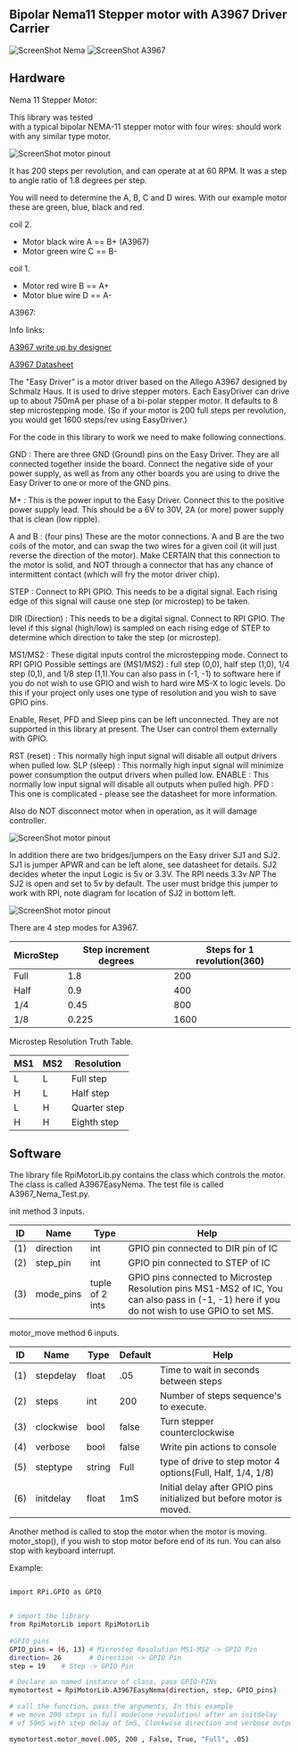 Bipolar Nema11 Stepper motor with A3967  Driver Carrier 
--------------------------------------------  

![ScreenShot Nema](https://github.com/gavinlyonsrepo/RpiMotorLib/blob/master/extra/images/nema11.jpg)
![ScreenShot A3967](https://github.com/gavinlyonsrepo/RpiMotorLib/blob/master/extra/images/A3967.jpg)

Hardware
------------------------------------

Nema 11 Stepper Motor:

This library was tested  
with a typical bipolar NEMA-11 stepper motor with four wires:
should work with any similar type motor.

 ![ScreenShot motor pinout ](https://raw.githubusercontent.com/gavinlyonsrepo/RpiMotorLib/master/extra/images/nema11pinout.jpg)

It has 200 steps per revolution, and can operate at at 60 RPM. 
It was a step to angle ratio of 1.8 degrees per step. 

You will need to determine the A, B, C and D wires. 
With our example motor these are green, blue, black and red.  

coil 2.
* Motor black wire A ==  B+ (A3967)
* Motor green wire C ==   B-

coil 1.
* Motor red wire B == A+
* Motor blue wire D ==  A-


A3967:

Info links:

[A3967 write up by designer ](http://www.schmalzhaus.com/EasyDriver/index.html)

[A3967 Datasheet](https://www.sparkfun.com/datasheets/Robotics/A3967.pdf)

The "Easy Driver" is a motor driver based on the Allego A3967 designed by Schmalz Haus.
It is used to drive stepper motors. Each EasyDriver can drive up to about 750mA per phase of a bi-polar stepper motor. 
It defaults to 8 step microstepping mode. (So if your motor is 200 full steps per revolution, you would get 1600 steps/rev using EasyDriver.) 

For the code in this library to work we need to make following connections.

GND : There are three GND (Ground) pins on the Easy Driver. 
They are all connected together inside the board. 
Connect the negative side of your power supply, as well as 
from any other boards you are using to drive the Easy Driver to one or more of the GND pins.

M+ : This is the power input to the Easy Driver. 
Connect this to the positive power supply lead. 
This should be a 6V to 30V, 2A (or more) power supply that is clean (low ripple).

A and B : (four pins) These are the motor connections.  A and B are the two coils of the motor, 
and can swap the two wires for a given coil (it will just reverse the direction of the motor). 
Make CERTAIN that this connection to the motor is solid, and NOT through a connector that has any chance of intermittent contact 
(which will fry the motor driver chip).

STEP : Connect to RPI GPIO.
This needs to be a  digital signal. Each rising edge of this signal will cause one step (or microstep) to be taken.

DIR (Direction) : This needs to be a  digital signal. Connect to RPI GPIO.
The level if this signal (high/low) is sampled on each rising edge of STEP to determine which direction to take the step (or microstep).

MS1/MS2 : These digital inputs control the microstepping mode. Connect to RPI GPIO
Possible settings are (MS1/MS2) : full step (0,0), half step (1,0), 1/4 step (0,1), and 1/8 step 
(1,1).You can also pass in (-1, -1) to software here if you do not wish to use GPIO and wish to hard wire MS-X to logic levels.
Do this if your project only uses one type of resolution and you wish to save GPIO pins.  


Enable, Reset, PFD and Sleep pins can be left unconnected. 
They are not supported in this library at present.
The User can control them externally with GPIO. 

RST (reset) : This normally high input signal will disable all output drivers when pulled low.
SLP (sleep) : This normally high input signal will minimize power consumption  the output drivers when pulled low.
ENABLE : This normally low input signal will disable all outputs when pulled high.
PFD : This one is complicated - please see the datasheet for more information. 


Also do NOT disconnect motor when in operation, as it will damage controller. 

![ScreenShot motor pinout](https://raw.githubusercontent.com/gavinlyonsrepo/RpiMotorLib/master/extra/images/a3967pinout.jpg)

In addition there are two bridges/jumpers on the Easy driver SJ1 and SJ2. 
SJ1 is jumper APWR and can be left alone, see datasheet for details.
SJ2 decides wheter the input Logic is 5v  or 3.3V. The RPI needs 3.3v
*NP* The SJ2 is open and set to 5v by default. The user must bridge this jumper
to work with RPI, note diagram for location of SJ2 in bottom left.

![ScreenShot motor pinout](https://raw.githubusercontent.com/gavinlyonsrepo/RpiMotorLib/master/extra/images/a3967jumper.jpg)

There are 4 step modes for A3967.

| MicroStep| Step increment degrees | Steps for 1 revolution(360) |
| ------ | ------ |  ------ |
| Full | 1.8 |  200 |
| Half | 0.9 |  400 |
| 1/4 | 0.45 |  800 |
| 1/8 | 0.225 |  1600 |

Microstep Resolution Truth Table.
 
| MS1 | MS2 | Resolution |
| --- | --- | --- |
| L | L | Full step | 
| H | L | Half step |
| L | H | Quarter step |
| H | H | Eighth step |


Software
--------------------------------------------

The library file RpiMotorLib.py contains the class which controls 
the motor. The class is called A3967EasyNema. 
The test file is called A3967_Nema_Test.py.

init method 3 inputs.

| ID  | Name   | Type   | Help | 
|-----|---------|----------|----------|
| (1) | direction | int | GPIO pin connected to DIR pin of IC |
| (2) | step_pin | int | GPIO pin connected to STEP of IC |
| (3) | mode_pins | tuple of 2 ints | GPIO pins connected to Microstep Resolution pins MS1-MS2 of IC, You can also pass in (-1, -1) here if you do not wish to use GPIO to set MS. | 

 motor_move method 6 inputs.
 
| ID  | Name   | Type  | Default  | Help | 
|-----|---------|----------|----------| ---- |
| (1) | stepdelay | float | .05 | Time to wait in seconds between steps |
| (2) | steps| int |  200| Number of steps sequence's  to execute. |
| (3) | clockwise | bool | false | Turn stepper counterclockwise |
| (4) | verbose | bool | false | Write pin actions to console |
| (5) | steptype | string | Full |  type of drive to step motor 4 options(Full, Half, 1/4, 1/8) |
| (6) | initdelay | float | 1mS | Initial delay after GPIO pins initialized but before motor is moved. |

 
Another method is called to stop the motor when the motor is moving.
motor_stop(), if you wish to stop motor before end of its run. 
You can also stop with keyboard interrupt.

 Example:
 
```sh

import RPi.GPIO as GPIO


# import the library
from RpiMotorLib import RpiMotorLib
    
#GPIO pins 
GPIO_pins = (6, 13) # Microstep Resolution MS1-MS2 -> GPIO Pin
direction= 26       # Direction -> GPIO Pin
step = 19    # Step -> GPIO Pin

# Declare an named instance of class, pass GPIO-PINs
mymotortest = RpiMotorLib.A3967EasyNema(direction, step, GPIO_pins)

# call the function, pass the arguments, In this example
# we move 200 steps in full mode(one revolution) after an initdelay
# of 50mS with step delay of 5mS, Clockwise direction and verbose output on. 

mymotortest.motor_move(.005, 200 , False, True, "Full", .05)


```
